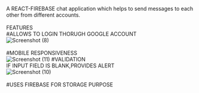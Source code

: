 A REACT-FIREBASE chat application which helps to send messages to each other from different accounts.<BR/>
<BR/>
FEATURES<BR/>
#ALLOWS TO LOGIN THORUGH GOOGLE ACCOUNT<BR/>
![Screenshot (8)](https://user-images.githubusercontent.com/36601848/201523172-d5c839ab-1a9c-4ff3-a060-d89a8ee61a0d.png)<BR/><BR/>
#MOBILE RESPONSIVENESS<BR/>
![Screenshot (11)](https://user-images.githubusercontent.com/36601848/201523198-297a8ed9-91eb-4d3e-8780-7e675caad438.png)<BRR/>
#VALIDATION<BR/>
IF INPUT FIELD IS BLANK,PROVIDES ALERT<BR/>
![Screenshot (10)](https://user-images.githubusercontent.com/36601848/201523229-e12f3f18-9c35-4063-8812-5b4402883853.png)<BR/>
<BR/>
#USES FIREBASE FOR STORAGE PURPOSE
